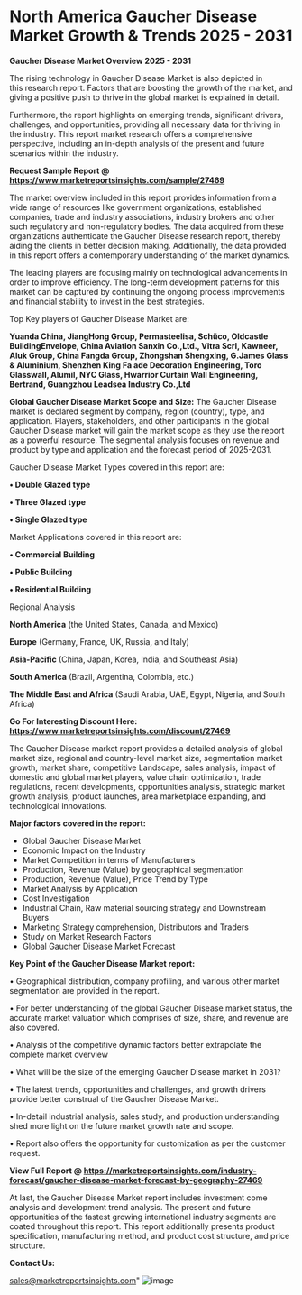 # North America Gaucher Disease Market Growth & Trends 2025 - 2031

<Strong> Gaucher Disease Market Overview 2025 - 2031</strong>

The rising technology in Gaucher Disease Market is also depicted in this research report. Factors that are boosting the growth of the market, and giving a positive push to thrive in the global market is explained in detail.

Furthermore, the report highlights on emerging trends, significant drivers, challenges, and opportunities, providing all necessary data for thriving in the industry. This report market research offers a comprehensive perspective, including an in-depth analysis of the present and future scenarios within the industry.

<strong>Request Sample Report @ <a href=https://www.marketreportsinsights.com/sample/27469>https://www.marketreportsinsights.com/sample/27469</a></strong>

The market overview included in this report provides information from a wide range of resources like government organizations, established companies, trade and industry associations, industry brokers and other such regulatory and non-regulatory bodies. The data acquired from these organizations authenticate the Gaucher Disease research report, thereby aiding the clients in better decision making. Additionally, the data provided in this report offers a contemporary understanding of the market dynamics.

The leading players are focusing mainly on technological advancements in order to improve efficiency. The long-term development patterns for this market can be captured by continuing the ongoing process improvements and financial stability to invest in the best strategies.

Top Key players of Gaucher Disease Market are:

<strong>Yuanda China, JiangHong Group, Permasteelisa, Schüco, Oldcastle BuildingEnvelope, China Aviation Sanxin Co.,Ltd., Vitra Scrl, Kawneer, Aluk Group, China Fangda Group, Zhongshan Shengxing, G.James Glass & Aluminium, Shenzhen King Fa ade Decoration Engineering, Toro Glasswall, Alumil, NYC Glass, Hwarrior Curtain Wall Engineering, Bertrand, Guangzhou Leadsea Industry Co.,Ltd</strong>

<strong><b>Global Gaucher Disease Market Scope and Size:</b></strong>
The Gaucher Disease market is declared segment by company, region (country), type, and application. Players, stakeholders, and other participants in the global Gaucher Disease market will gain the market scope as they use the report as a powerful resource. The segmental analysis focuses on revenue and product by type and application and the forecast period of 2025-2031.

Gaucher Disease Market Types covered in this report are:

<strong>• Double Glazed type

• Three Glazed type

• Single Glazed type</strong>

Market Applications covered in this report are:

<strong>• Commercial Building

• Public Building

• Residential Building</strong> 

Regional Analysis

<strong>North America</strong> (the United States, Canada, and Mexico)

<strong>Europe</strong> (Germany, France, UK, Russia, and Italy)

<strong>Asia-Pacific</strong> (China, Japan, Korea, India, and Southeast Asia)

<strong>South America</strong> (Brazil, Argentina, Colombia, etc.)

<strong>The Middle East and Africa</strong> (Saudi Arabia, UAE, Egypt, Nigeria, and South Africa)

<strong>Go For Interesting Discount Here: <a href=https://www.marketreportsinsights.com/discount/27469>https://www.marketreportsinsights.com/discount/27469</a></strong>

The Gaucher Disease market report provides a detailed analysis of global market size, regional and country-level market size, segmentation market growth, market share, competitive Landscape, sales analysis, impact of domestic and global market players, value chain optimization, trade regulations, recent developments, opportunities analysis, strategic market growth analysis, product launches, area marketplace expanding, and technological innovations.

<strong><b>Major factors covered in the report:</b></strong>
<ul>
  <li>Global Gaucher Disease Market </li>
  <li>Economic Impact on the Industry</li>
  <li>Market Competition in terms of Manufacturers</li>
  <li>Production, Revenue (Value) by geographical segmentation</li>
  <li>Production, Revenue (Value), Price Trend by Type</li>
  <li>Market Analysis by Application</li>
  <li>Cost Investigation</li>
  <li>Industrial Chain, Raw material sourcing strategy and Downstream Buyers</li>
  <li>Marketing Strategy comprehension, Distributors and Traders</li>
  <li>Study on Market Research Factors</li>
  <li>Global Gaucher Disease Market Forecast</li>
</ul>

<strong><b>Key Point of the Gaucher Disease Market report:</b></strong>

• Geographical distribution, company profiling, and various other market segmentation are provided in the report.

• For better understanding of the global Gaucher Disease market status, the accurate market valuation which comprises of size, share, and revenue are also covered.

• Analysis of the competitive dynamic factors better extrapolate the complete market overview

• What will be the size of the emerging Gaucher Disease market in 2031?

• The latest trends, opportunities and challenges, and growth drivers provide better construal of the Gaucher Disease Market.

• In-detail industrial analysis, sales study, and production understanding shed more light on the future market growth rate and scope.

• Report also offers the opportunity for customization as per the customer request.

<strong><b>View Full Report @ <a href=https://marketreportsinsights.com/industry-forecast/gaucher-disease-market-forecast-by-geography-27469>https://marketreportsinsights.com/industry-forecast/gaucher-disease-market-forecast-by-geography-27469</a></b></strong>


At last, the Gaucher Disease Market report includes investment come analysis and development trend analysis. The present and future opportunities of the fastest growing international industry segments are coated throughout this report. This report additionally presents product specification, manufacturing method, and product cost structure, and price structure.

<strong>Contact Us:</strong>

sales@marketreportsinsights.com"
![image](https://github.com/user-attachments/assets/d84d8637-e62f-4329-b6c7-43bc32256dfe)
